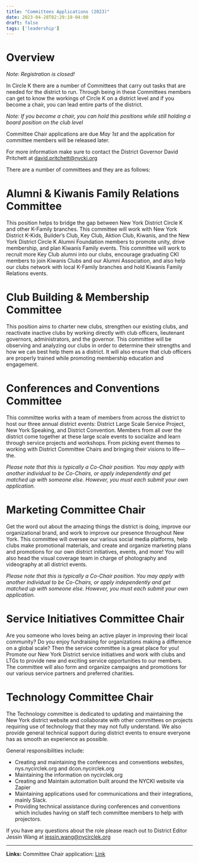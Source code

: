 ```yaml
---
title: "Committees Applications (2023)"
date: 2023-04-28T02:29:19-04:00
draft: false
tags: ['leadership']
---
```

# Overview
*Note: Registration is closed!*

In Circle K there are a number of Committees that carry out tasks that are needed for the district to run. Through being in these Committees members can get to know the workings of Circle K on a district level and if you become a chair, you can lead entire parts of the district. 

*Note: If you become a chair, you can hold this positions while still holding a board position on the club level*

Committee Chair applications are due *May 1st* and the application for committee members will be released later. 

For more information make sure to contact the District Governor David Pritchett at david.pritchett@nycki.org

There are a number of committees and they are as follows:

# Alumni & Kiwanis Family Relations Committee

This position helps to bridge the gap between New York District Circle K and other K-Family branches. This committee will work with New York District K-Kids, Builder’s Club, Key Club, Aktion Club, Kiwanis, and the New York District Circle K Alumni Foundation members to promote unity, drive membership, and plan Kiwanis Family events. This committee will work to recruit more Key Club alumni into our clubs, encourage graduating CKI members to join Kiwanis Clubs and our Alumni Association, and also help our clubs network with local K-Family branches and hold Kiwanis Family Relations events.  

# Club Building & Membership Committee

This position aims to charter new clubs, strengthen our existing clubs, and reactivate inactive clubs by working directly with club officers, lieutenant governors, administrators, and the governor. This committee will be observing and analyzing our clubs in order to determine their strengths and how we can best help them as a district. It will also ensure that club officers are properly trained while promoting membership education and engagement.

# Conferences and Conventions Committee

This committee works with a team of members from across the district to host our three annual district events: District Large Scale Service Project, New York Speaking, and District Convention. Members from all over the district come together at these large scale events to socialize and learn through service projects and workshops. From picking event themes to working with District Committee Chairs and bringing their visions to life—the.

*Please note that this is typically a Co-Chair position. You may apply with another individual to be Co-Chairs, or apply independently and get matched up with someone else. However, you must each submit your own application.*

# Marketing Committee Chair

Get the word out about the amazing things the district is doing, improve our organizational brand, and work to improve our presence throughout New York. This committee will oversee our various social media platforms, help clubs make promotional materials, and create and organize marketing plans and promotions for our own district initiatives, events, and more! You will also head the visual coverage team in charge of photography and videography at all district events.

*Please note that this is typically a Co-Chair position. You may apply with another individual to be Co-Chairs, or apply independently and get matched up with someone else. However, you must each submit your own application.*

# Service Initiatives Committee Chair

Are you someone who loves being an active player in improving their local community? Do you enjoy fundraising for organizations making a difference on a global scale? Then the service committee is a great place for you! Promote our New York District service initiatives and work with clubs and LTGs to provide new and exciting service opportunities to our members. The committee will also form and organize campaigns and promotions for our various service partners and preferred charities.

# Technology Committee Chair

The Technology committee is dedicated to updating and maintaining the New York district website and collaborate with other committees on projects requiring use of technology that they may not fully understand. We also provide general technical support during district events to ensure everyone has as smooth an experience as possible.

General responsibilities include:
- Creating and maintaining the conferences and conventions websites, nys.nycirclek.org and dcon.nycirclek.org
- Maintaining the information on nycirclek.org
- Creating and Maintain automation built around the NYCKI website via Zapier
- Maintaining applications used for communications and their integrations, mainly Slack.
- Providing technical assistance during conferences and conventions which includes having on staff tech committee members to help with projectors.


If you have any questions about the role please reach out to District Editor Jessin Wang at jessin.wang@nycirclek.org


---
__Links:__
Committee Chair application: [Link](https://docs.google.com/forms/d/e/1FAIpQLSfx1DijiM7tyJUhG3pxmJuQmFJ1GkT2y99zqBSuEJRTLgpL5w/viewform?usp=sf_link)

